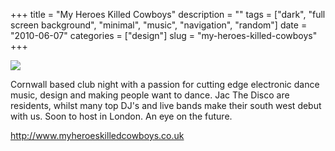 +++
title = "My Heroes Killed Cowboys"
description = ""
tags = ["dark", "full screen background", "minimal", "music", "navigation", "random"]
date = "2010-06-07"
categories = ["design"]
slug = "my-heroes-killed-cowboys"
+++


 

  <div id="screens-thumbs" class="clearfix">
    <div class="txt-center" id="design-submission"><a href="http://www.myheroeskilledcowboys.co.uk/"><img id='bluga-thumbnail-2393' class='bluga-thumbnail large' src='//konigi.com/media/bluga/
wt4c0cc51bd044c_large.jpg'/></a></div>  
  </div>   
<p>Cornwall based club night with a passion for cutting edge electronic dance music, design and making people want to dance. Jac The Disco are residents, whilst many top DJ's and live bands make their south west debut with us. Soon to host in London. An eye on the future.</p>

<p><a href="http://www.myheroeskilledcowboys.co.uk/">http://www.myheroeskilledcowboys.co.uk</a></p>





